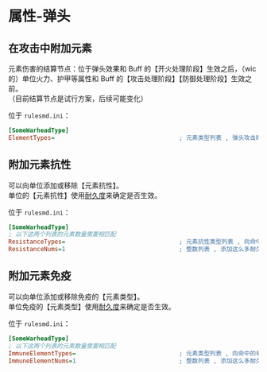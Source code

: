 # 属性-弹头

## 在攻击中附加元素

元素伤害的结算节点：位于弹头效果和 Buff 的【开火处理阶段】生效之后，（wic 的）单位火力、护甲等属性和 Buff 的【攻击处理阶段】【防御处理阶段】生效之前。  
（目前结算节点是试行方案，后续可能变化）

位于 `rulesmd.ini`：

```ini
[SomeWarheadType]
ElementTypes=                                   ; 元素类型列表 , 弹头攻击时会让攻击携带这些【元素类型】 , 默认值是 [ElementControls] -> ElementTypes 的值
```



## 附加元素抗性

可以向单位添加或移除【元素抗性】。  
单位的【元素抗性】使用[耐久度](/元素伤害/总体说明.md#元素抗性与元素免疫的耐久度)来确定是否生效。

位于 `rulesmd.ini`：

```ini
[SomeWarheadType]
; 以下这两个列表的元素数量需要相匹配
ResistanceTypes=                                ; 元素抗性类型列表 , 向命中的单位添加这些【元素抗性】 , 默认值是 空
ResistanceNums=1                                ; 整数列表 , 添加这么多耐久度的【元素抗性】 , 默认值是 1
```



## 附加元素免疫

可以向单位添加或移除免疫的【元素类型】。  
单位免疫的【元素类型】使用[耐久度](/元素伤害/总体说明.md#元素抗性与元素免疫的耐久度)来确定是否生效。

位于 `rulesmd.ini`：

```ini
[SomeWarheadType]
; 以下这两个列表的元素数量需要相匹配
ImmuneElementTypes=                             ; 元素类型列表 , 向命中的单位添加这些【元素类型】的免疫 , 默认值是 空
ImmuneElementNums=1                             ; 整数列表 , 添加这么多耐久度的【元素类型】 , 默认值是 1
```